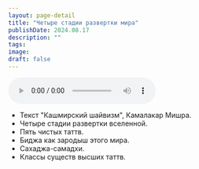 ```yaml
---
layout: page-detail
title: "Четыре стадии развертки мира"
publishDate: 2024.08.17
description: ""
tags:
image:
draft: false
---
```


<audio title="2024.08.17 - Четыре стадии развертки мира.mp3" src="/upload/iblock/5cc/4wuw4ncfip14bu2oe2xo1kr1b40flqum.mp3" controls=""></audio>

* Текст "Кашмирский шайвизм", Камалакар Мишра.
* Четыре стадии развертки вселенной.
* Пять чистых таттв.
* Биджа как зародыш этого мира.
* Сахаджа-самадхи.
* Классы существ высших таттв.

  
